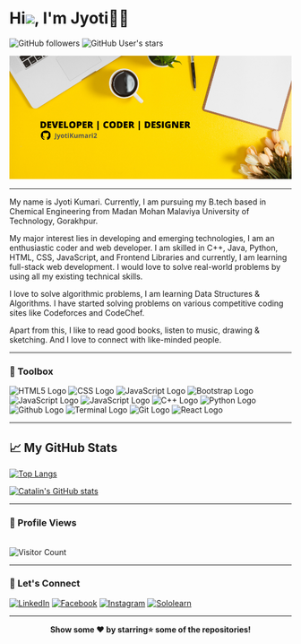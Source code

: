 <strong><h1>Hi<img src="https://raw.githubusercontent.com/MartinHeinz/MartinHeinz/master/wave.gif" width="30px">, I'm Jyoti👩‍💻</h1></strong>

![GitHub followers](https://img.shields.io/github/followers/JyotiKumari2?style=social)
![GitHub User's stars](https://img.shields.io/github/stars/JyotiKumari2?style=social)


<img src="header1.png"/>

--------

My name is Jyoti Kumari. Currently, I am pursuing my B.tech based in Chemical Engineering from Madan Mohan Malaviya University of Technology, Gorakhpur.

My major interest lies in developing and emerging technologies, I am an enthusiastic coder and web developer. I am skilled in C++, Java, Python, HTML, CSS, JavaScript, and Frontend Libraries and currently, I am learning full-stack web development. I would love to solve real-world problems by using all my existing technical skills.

I love to solve algorithmic problems, I am learning Data Structures & Algorithms. I have started solving problems on various competitive coding sites like Codeforces and CodeChef. 

Apart from this, I like to read good books, listen to music, drawing & sketching. And I love to connect with like-minded people.

--------

<strong><h3>🧰 Toolbox</h3></strong>

<img src="https://cdn.worldvectorlogo.com/logos/html5.svg" alt="HTML5 Logo" width="60" height="40"/>  <img src="https://cdn.worldvectorlogo.com/logos/css3.svg" alt="CSS Logo" width="60" height="40"/>  <img src="https://cdn.worldvectorlogo.com/logos/logo-javascript.svg" alt="JavaScript Logo" width="60" height="40"/>  <img src="https://cdn.worldvectorlogo.com/logos/bootstrap-4.svg" alt="Bootstrap Logo" width="60" height="40"/>  <img src="https://cdn.worldvectorlogo.com/logos/atom-4.svg" alt="JavaScript Logo" width="60" height="40"/>  <img src="https://cdn.worldvectorlogo.com/logos/visual-studio-code.svg" alt="JavaScript Logo" width="60" height="40"/>  <img src="https://cdn.worldvectorlogo.com/logos/c.svg" alt="C++ Logo" width="60" height="40"/>  <img src="https://cdn.worldvectorlogo.com/logos/python-5.svg" alt="Python Logo" width="60" height="40"/>  <img src="https://cdn.worldvectorlogo.com/logos/github-icon.svg" alt="Github Logo" width="60" height="40"/>  <img src="https://cdn.worldvectorlogo.com/logos/terminal-1.svg" alt="Terminal Logo" width="60" height="40"/>  <img src="https://cdn.worldvectorlogo.com/logos/git-icon.svg" alt="Git Logo" width="60" height="40"/>  <img src="https://cdn.worldvectorlogo.com/logos/react-1.svg" alt="React Logo" width="60" height="40"/>

--------

## &#x1f4c8; My GitHub Stats

[![Top Langs](https://github-readme-stats.vercel.app/api/top-langs/?username=JyotiKumari2&hide=java&theme=radical)](https://github.com/anuraghazra/github-readme-stats)

[![Catalin's GitHub stats](https://github-readme-stats.vercel.app/api?username=JyotiKumari2&theme=radical)](https://github.com/anuraghazra/github-readme-stats)

--------
<strong><h3>🚨 Profile Views</h3></strong>
 <br/>
![Visitor Count](https://profile-counter.glitch.me/{JyotiKumari2}/count.svg)

--------
<strong><h3>💬 Let's Connect</h3></strong>
<div>
	<a href="https://www.linkedin.com/in/jyoti-kumari-34a4a01ab/"><img src="https://cdn.worldvectorlogo.com/logos/linkedin-icon-2.svg" alt="LinkedIn" width="60" height="40"/></a>
	<a href="https://www.facebook.com/jyotikumari1801/"><img src="https://cdn.worldvectorlogo.com/logos/facebook-4.svg" alt="Facebook" width="60" height="40"/></a>
	<a href="https://www.instagram.com/jyotikm1801/"><img src="https://cdn.worldvectorlogo.com/logos/instagram-2-1.svg" alt="Instagram" width="60" height="40"/></a>
	<a href="https://www.sololearn.com/profile/14680412"><img src="https://cdn.worldvectorlogo.com/logos/sololearn-2.svg" alt="Sololearn" width="60" height="40"/></a>
</div> 

--------
 

<div align="center"><strong>Show some ❤️️ by starring⭐ some of the repositories!</strong></div>
